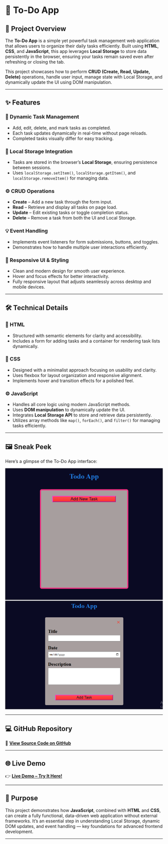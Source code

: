 # 📝 To-Do App

## 📖 Project Overview

The **To-Do App** is a simple yet powerful task management web application that allows users to organize their daily tasks efficiently. Built using **HTML**, **CSS**, and **JavaScript**, this app leverages **Local Storage** to store data persistently in the browser, ensuring your tasks remain saved even after refreshing or closing the tab.

This project showcases how to perform **CRUD (Create, Read, Update, Delete)** operations, handle user input, manage state with Local Storage, and dynamically update the UI using DOM manipulation.

---

## ✨ Features

### 🧾 Dynamic Task Management

* Add, edit, delete, and mark tasks as completed.
* Each task updates dynamically in real-time without page reloads.
* Completed tasks visually differ for easy tracking.

### 💾 Local Storage Integration

* Tasks are stored in the browser’s **Local Storage**, ensuring persistence between sessions.
* Uses `localStorage.setItem()`, `localStorage.getItem()`, and `localStorage.removeItem()` for managing data.

### ⚙️ CRUD Operations

* **Create** – Add a new task through the form input.
* **Read** – Retrieve and display all tasks on page load.
* **Update** – Edit existing tasks or toggle completion status.
* **Delete** – Remove a task from both the UI and Local Storage.

### 💡 Event Handling

* Implements event listeners for form submissions, buttons, and toggles.
* Demonstrates how to handle multiple user interactions efficiently.

### 🎨 Responsive UI & Styling

* Clean and modern design for smooth user experience.
* Hover and focus effects for better interactivity.
* Fully responsive layout that adjusts seamlessly across desktop and mobile devices.

---

## 🛠️ Technical Details

### 🧩 HTML

* Structured with semantic elements for clarity and accessibility.
* Includes a form for adding tasks and a container for rendering task lists dynamically.

### 🎨 CSS

* Designed with a minimalist approach focusing on usability and clarity.
* Uses flexbox for layout organization and responsive alignment.
* Implements hover and transition effects for a polished feel.

### ⚙️ JavaScript

* Handles all core logic using modern JavaScript methods.
* Uses **DOM manipulation** to dynamically update the UI.
* Integrates **Local Storage API** to store and retrieve data persistently.
* Utilizes array methods like `map()`, `forEach()`, and `filter()` for managing tasks efficiently.

---

## 🖼️ Sneak Peek

Here’s a glimpse of the To-Do App interface:

![To-Do App Screenshot](./image/a.png)
![To-Do App Screenshot](./image/b.png)

---


## 💻 GitHub Repository

🔗 **[View Source Code on GitHub](https://github.com/kal1kidan/ToDoApp)**

---
## 🌐 Live Demo

👉 **[Live Demo – Try It Here!](https://mytodo-we.netlify.app/)**

---


## 🎯 Purpose

This project demonstrates how **JavaScript**, combined with **HTML** and **CSS**, can create a fully functional, data-driven web application without external frameworks. It’s an essential step in understanding Local Storage, dynamic DOM updates, and event handling — key foundations for advanced frontend development.

---

